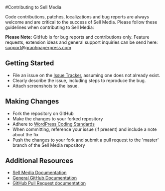 #Contributing to Sell Media

Code contributions, patches, localizations and bug reports are always welcome and are critical to the success of Sell Media. Please follow these guidelines when contributing to Sell Media:

__Please Note:__ GitHub is for bug reports and contributions only. Feature requests, extension ideas and general support inquiries can be send here: support@graphpaperpress.com

## Getting Started

* File an issue on the [Issue Tracker](https://github.com/graphpaperpress/Sell-Media/issues), assuming one does not already exist.
* Clearly describe the issue, including steps to reproduce the bug.
* Attach screenshots to the issue.

## Making Changes

* Fork the repository on GitHub
* Make the changes to your forked repository
* Adhere to [WordPress Coding Standards](http://codex.wordpress.org/WordPress_Coding_Standards)
* When committing, reference your issue (if present) and include a note about the fix
* Push the changes to your fork and submit a pull request to the 'master' branch of the Sell Media repository

## Additional Resources

* [Sell Media Documentation](http://graphpaperpress.com/docs/sell-media/)
* [General GitHub Documentation](http://help.github.com/)
* [GitHub Pull Request documentation](http://help.github.com/send-pull-requests/)